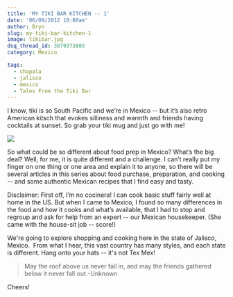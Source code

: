 ```yaml
---
title: 'MY TIKI BAR KITCHEN -- 1'
date: '06/09/2012 10:00am'
author: Bryn
slug: my-tiki-bar-kitchen-1
image: tikibar.jpg
dsq_thread_id: 3079373803
category: Mexico

tags:
  - chapala
  - jalisco
  - mexico
  - Tales From the Tiki Bar
---
```

I know, tiki is so South Pacific and we’re in Mexico -- but it’s also retro American kitsch that evokes silliness and warmth and friends having cocktails at sunset. So grab your tiki mug and just go with me!

![](http://media.tumblr.com/tumblr_m5djr07vUY1qzu24w.jpg)

So what could be so different about food prep in Mexico? What’s the big deal? Well, for me, it is quite different and a challenge. I can’t really put my finger on one thing or one area and explain it to anyone, so there will be several articles in this series about food purchase, preparation, and cooking -- and some authentic Mexican recipes that I find easy and tasty.

Disclaimer: First off, I’m no cocinera! I can cook basic stuff fairly well at home in the US. But when I came to Mexico, I found so many differences in the food and how it cooks and what’s available, that I had to stop and regroup and ask for help from an expert -- our Mexican housekeeper. (She came with the house-sit job -- score!)

We're going to explore shopping and cooking here in the state of Jalisco, Mexico.  From what I hear, this vast country has many styles, and each state is different. Hang onto your hats -- it's not Tex Mex!

> May the roof above us never fall in, and may the friends gathered below it never fall out.-Unknown

Cheers!